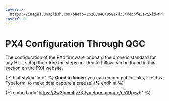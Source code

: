 ```yaml
---
cover: >-
  https://images.unsplash.com/photo-1526304640581-d334cdbbf45e?ixid=MnwxMjA3fDB8MHxwaG90by1wYWdlfHx8fGVufDB8fHx8&ixlib=rb-1.2.1&auto=format&fit=crop&w=2970&q=80
coverY: 0
---
```


# PX4 Configuration Through QGC

The configuration of the PX4 firmware onboard the drone is standard for any HITL setup therefore the steps needed to follow can be found in this [section](https://docs.px4.io/v1.12/en/simulation/hitl.html#setting-up-hitl) on the PX4 website.

{% hint style="info" %}
**Good to know:** you can embed public links, like this Typeform, to make data capture a breeze!
{% endhint %}

{% embed url="https://2w3pnm4iy73.typeform.com/to/e51Urcwb" %}
